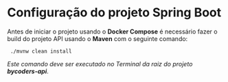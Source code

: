 # Configuração do projeto Spring Boot

Antes de iniciar o projeto usando o **Docker Compose** é necessário fazer o build do projeto API usando o **Maven** com o seguinte comando:

```
 ./mvnw clean install
```

_Este comando deve ser executado no Terminal da raiz do projeto **bycoders-api**_.